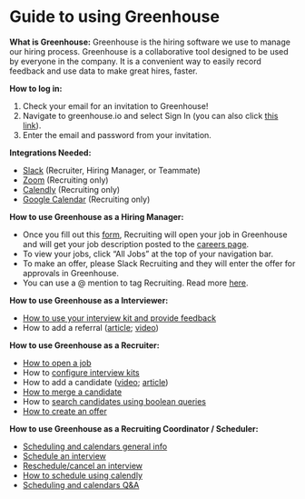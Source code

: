 # Guide to using Greenhouse

**What is Greenhouse:** Greenhouse is the hiring software we use to manage our hiring process.
Greenhouse is a collaborative tool designed to be used by everyone in the company. It is a convenient way to easily record feedback and use data to make great hires, faster.

**How to log in:**

1. Check your email for an invitation to Greenhouse!
2. Navigate to greenhouse.io and select Sign In (you can also click [this link](https://app.greenhouse.io/users/sign_in)).
3. Enter the email and password from your invitation.

**Integrations Needed:**

- [Slack](https://support.greenhouse.io/hc/en-us/articles/207344866-Slack) (Recruiter, Hiring Manager, or Teammate)
- [Zoom](https://support.greenhouse.io/hc/en-us/articles/360042222612-Zoom) (Recruiting only)
- [Calendly](https://support.greenhouse.io/hc/en-us/articles/360029359472) (Recruiting only)
- [Google Calendar](https://support.greenhouse.io/hc/en-us/articles/360021799232-Enable-Google-Calendar) (Recruiting only)

**How to use Greenhouse as a Hiring Manager:**

- Once you fill out this [form](https://forms.gle/13EraprAhpYz29dTA), Recruiting will open your job in Greenhouse and will get your job description posted to the [careers page](https://boards.greenhouse.io/sourcegraph91).
- To view your jobs, click “All Jobs” at the top of your navigation bar.
- To make an offer, please Slack Recruiting and they will enter the offer for approvals in Greenhouse.
- You can use a @ mention to tag Recruiting.  Read more [here](https://support.greenhouse.io/hc/en-us/articles/360013153651--mentions).

**How to use Greenhouse as a Interviewer:**

- [How to use your interview kit and provide feedback](https://support.greenhouse.io/hc/en-us/articles/115002226826-Interviewer-guide-Using-interview-kits)
- How to add a referral ([article](https://support.greenhouse.io/hc/en-us/articles/201982560-Submit-Referrals); [video](https://vimeo.com/163888438))

**How to use Greenhouse as a Recruiter:**

- [How to open a job](https://support.greenhouse.io/hc/en-us/articles/200668380-Create-a-new-job)
- How to [configure interview kits](https://support.greenhouse.io/hc/en-us/articles/115002226746-Configure-interview-kits)
- How to add a candidate ([video](https://support.greenhouse.io/hc/en-us/articles/115002195063-Manually-add-candidates); [article](https://support.greenhouse.io/hc/en-us/articles/360036524551-Add-candidates-to-Greenhouse-via-LinkedIn-RSC-integration))
- [How to merge a candidate](https://support.greenhouse.io/hc/en-us/articles/115004506466-Merge-candidate-profiles)
- How to [search candidates using boolean queries](https://support.greenhouse.io/hc/en-us/articles/202360199-Search-candidates-using-boolean-queries-)
- [How to create an offer](https://support.greenhouse.io/hc/en-us/articles/200721744-Create-Offer)

**How to use Greenhouse as a Recruiting Coordinator / Scheduler:**

- [Scheduling and calendars general info](https://support.greenhouse.io/hc/en-us/sections/360001178052)
- [Schedule an interview](https://support.greenhouse.io/hc/en-us/articles/360045420091-Schedule-an-interview)
- [Reschedule/cancel an interview](https://support.greenhouse.io/hc/en-us/articles/200241969-Reschedule-cancel-an-interview)
- [How to schedule using calendly](https://support.greenhouse.io/hc/en-us/articles/360029686091)
- [Scheduling and calendars Q&A](https://support.greenhouse.io/hc/en-us/sections/360000692832)
